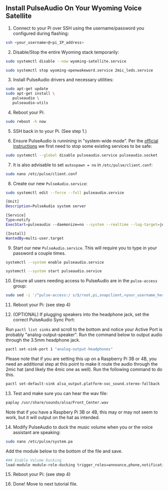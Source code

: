 ## Install PulseAudio On Your Wyoming Voice Satellite

1. Connect to your Pi over SSH using the username/password you configured during flashing:
```sh
ssh <your_username>@<pi_IP_address>
```

2. Disable/Stop the entire Wyoming stack temporarily:
```sh
sudo systemctl disable --now wyoming-satellite.service
```
```sh
sudo systemctl stop wyoming-openwakeword.service 2mic_leds.service
```

3. Install PulseAudio drivers and necessary utilities:
 ```sh
sudo apt-get update
sudo apt-get install \
    pulseaudio \
    pulseaudio-utils
```

4. Reboot your Pi:
 ```sh
sudo reboot -h now
```

5. SSH back in to your Pi.  (See step 1.)

6. Ensure PulseAudio is runnining in "system-wide mode".  Per the [official instructions](https://www.freedesktop.org/wiki/Software/PulseAudio/Documentation/User/SystemWide/) we first need to stop some existing services to be safe:
 ```sh
sudo systemctl --global disable pulseaudio.service pulseaudio.socket
```

7. It is also advisable to set `autospawn = no` in `/etc/pulse/client.conf`:
```sh
sudo nano /etc/pulse/client.conf
```


8. Create our new `PulseAudio.service`:
```sh
sudo systemctl edit --force --full pulseaudio.service
```
```sh
[Unit]
Description=PulseAudio system server

[Service]
Type=notify
ExecStart=pulseaudio --daemonize=no --system --realtime --log-target=journal

[Install]
WantedBy=multi-user.target
```

9. Start our new `PulseAudio.service`.  This will require you to type in your password a couple times.
 ```sh
 systemctl --system enable pulseaudio.service
 ```
 ```sh
 systemctl --system start pulseaudio.service
 ```

10. Ensure all users needing access to PulseAudio are in the `pulse-access` group:
```sh
sudo sed -i '/^pulse-access:/ s/$/root,pi,snapclient,<your_username_here>/' /etc/group
```

11. Reboot your Pi: (see step 4)

12. (OPTIONAL) If plugging speakers into the headphone jack, set the correct PulseAudio Sync Port:

Run `pactl list sinks` and scroll to the bottom and notice your Active Port is probably "analog-output-speaker".  Run the command below to output audio through the 3.5mm headphone jack.
```sh
pactl set-sink-port 1 "analog-output-headphones"
```
Please note that if you are setting this up on a Raspberry Pi 3B or 4B, you need an additional step at this point to make it route the audio through the 2mic hat (and likely the 4mic one as well). Run the following command to do this.

```sh
pactl set-default-sink alsa_output.platform-soc_sound.stereo-fallback
```

13. Test and make sure you can hear the wav file:
```sh
paplay /usr/share/sounds/alsa/Front_Center.wav
```
Note that if you have a Raspbery Pi 3B or 4B, this may or may not seem to work, but it will output on the hat as intended.

14. Modify PulseAudio to duck the music volume when you or the voice assistant are speaking:
```sh
sudo nano /etc/pulse/system.pa
```

Add the module below to the bottom of the file and save.
```sh
### Enable Volume Ducking
load-module module-role-ducking trigger_roles=announce,phone,notification,event ducking_roles=any_role volume=33%
```

15. Reboot your Pi: (see step 4)

16. Done! Move to next tutorial file.
